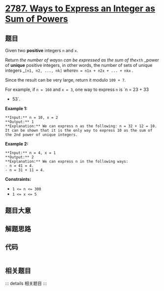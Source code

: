 # [2787. Ways to Express an Integer as Sum of Powers](https://leetcode.com/problems/ways-to-express-an-integer-as-sum-of-powers)

## 题目

Given two **positive** integers `n` and `x`.

Return _the number of ways_`n` _can be expressed as the sum of the_`xth`
_power of **unique** positive integers, in other words, the number of sets of
unique integers _`[n1, n2, ..., nk]` _where_`n = n1x + n2x + ... + nkx` _._

Since the result can be very large, return it modulo `109 + 7`.

For example, if `n = 160` and `x = 3`, one way to express `n` is `n = 23 + 33
+ 53`.



**Example 1:**

    
    
    **Input:** n = 10, x = 2
    **Output:** 1
    **Explanation:** We can express n as the following: n = 32 + 12 = 10.
    It can be shown that it is the only way to express 10 as the sum of the 2nd power of unique integers.
    

**Example 2:**

    
    
    **Input:** n = 4, x = 1
    **Output:** 2
    **Explanation:** We can express n in the following ways:
    - n = 41 = 4.
    - n = 31 + 11 = 4.
    



**Constraints:**

  * `1 <= n <= 300`
  * `1 <= x <= 5`


## 题目大意

## 解题思路

## 代码

```javascript

```

## 相关题目

::: details 相关题目
:::
